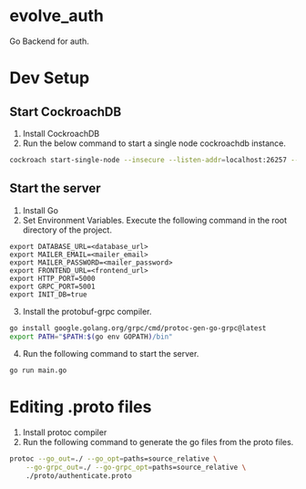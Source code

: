 # evolve_auth
Go Backend for auth.

# Dev Setup

## Start CockroachDB

1. Install CockroachDB
2. Run the below command to start a single node cockroachdb instance.
```sh
cockroach start-single-node --insecure --listen-addr=localhost:26257 --http-addr=localhost:8080
```

## Start the server

1. Install Go
2. Set Environment Variables. Execute the following command in the root directory of the project.
```.env
export DATABASE_URL=<database_url>
export MAILER_EMAIL=<mailer_email>
export MAILER_PASSWORD=<mailer_password>
export FRONTEND_URL=<frontend_url>
export HTTP_PORT=5000
export GRPC_PORT=5001
export INIT_DB=true
```
3. Install the protobuf-grpc compiler.
```sh
go install google.golang.org/grpc/cmd/protoc-gen-go-grpc@latest
export PATH="$PATH:$(go env GOPATH)/bin"
```
4. Run the following command to start the server.
```sh
go run main.go
```

# Editing .proto files

1. Install protoc compiler
2. Run the following command to generate the go files from the proto files.
```sh
protoc --go_out=./ --go_opt=paths=source_relative \
    --go-grpc_out=./ --go-grpc_opt=paths=source_relative \
    ./proto/authenticate.proto
```
